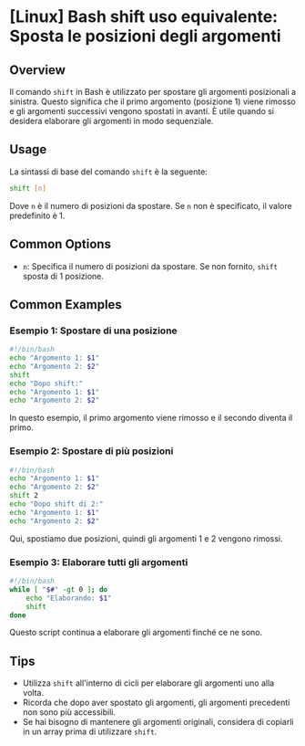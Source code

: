 # [Linux] Bash shift uso equivalente: Sposta le posizioni degli argomenti

## Overview
Il comando `shift` in Bash è utilizzato per spostare gli argomenti posizionali a sinistra. Questo significa che il primo argomento (posizione 1) viene rimosso e gli argomenti successivi vengono spostati in avanti. È utile quando si desidera elaborare gli argomenti in modo sequenziale.

## Usage
La sintassi di base del comando `shift` è la seguente:

```bash
shift [n]
```

Dove `n` è il numero di posizioni da spostare. Se `n` non è specificato, il valore predefinito è 1.

## Common Options
- `n`: Specifica il numero di posizioni da spostare. Se non fornito, `shift` sposta di 1 posizione.

## Common Examples

### Esempio 1: Spostare di una posizione
```bash
#!/bin/bash
echo "Argomento 1: $1"
echo "Argomento 2: $2"
shift
echo "Dopo shift:"
echo "Argomento 1: $1"
echo "Argomento 2: $2"
```
In questo esempio, il primo argomento viene rimosso e il secondo diventa il primo.

### Esempio 2: Spostare di più posizioni
```bash
#!/bin/bash
echo "Argomento 1: $1"
echo "Argomento 2: $2"
shift 2
echo "Dopo shift di 2:"
echo "Argomento 1: $1"
echo "Argomento 2: $2"
```
Qui, spostiamo due posizioni, quindi gli argomenti 1 e 2 vengono rimossi.

### Esempio 3: Elaborare tutti gli argomenti
```bash
#!/bin/bash
while [ "$#" -gt 0 ]; do
    echo "Elaborando: $1"
    shift
done
```
Questo script continua a elaborare gli argomenti finché ce ne sono.

## Tips
- Utilizza `shift` all'interno di cicli per elaborare gli argomenti uno alla volta.
- Ricorda che dopo aver spostato gli argomenti, gli argomenti precedenti non sono più accessibili.
- Se hai bisogno di mantenere gli argomenti originali, considera di copiarli in un array prima di utilizzare `shift`.
